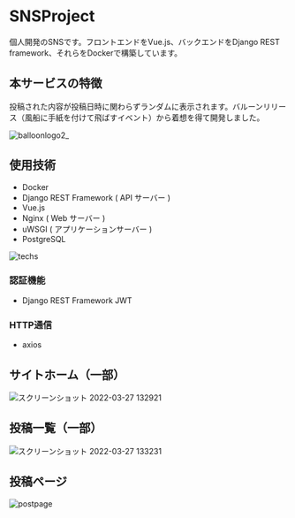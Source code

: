 # SNSProject
個人開発のSNSです。フロントエンドをVue.js、バックエンドをDjango REST framework、それらをDockerで構築しています。

## 本サービスの特徴
投稿された内容が投稿日時に関わらずランダムに表示されます。バルーンリリース（風船に手紙を付けて飛ばすイベント）から着想を得て開発しました。

![balloonlogo2_](https://user-images.githubusercontent.com/48623999/160273403-6850bf30-7b76-4425-a6bd-771206ba7bf2.png)

## 使用技術

- Docker
- Django REST Framework ( API サーバー )
- Vue.js
- Nginx ( Web サーバー )
- uWSGI ( アプリケーションサーバー )
- PostgreSQL

![techs](https://user-images.githubusercontent.com/48623999/160278298-02d25333-d188-4f49-b85f-8f59a344dbb9.png)

### 認証機能
- Django REST Framework JWT

### HTTP通信
- axios


## サイトホーム（一部）

![スクリーンショット 2022-03-27 132921](https://user-images.githubusercontent.com/48623999/160273442-53faaf40-da95-4ce7-8e86-ecd493b158cc.png)

## 投稿一覧（一部）
![スクリーンショット 2022-03-27 133231](https://user-images.githubusercontent.com/48623999/160273450-f15b8afe-c229-44cf-a231-d7c03cf816ba.png)

## 投稿ページ
![postpage](https://user-images.githubusercontent.com/48623999/162594247-1ff11667-2fd8-407a-ba4b-920f794635a5.png)


